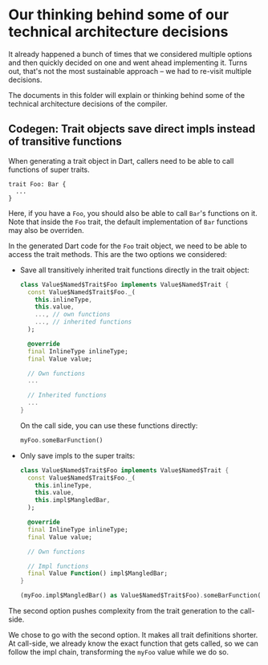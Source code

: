 # Our thinking behind some of our technical architecture decisions

It already happened a bunch of times that we considered multiple options and then quickly decided on one and went ahead implementing it.
Turns out, that's not the most sustainable approach – we had to re-visit multiple decisions.

The documents in this folder will explain or thinking behind some of the technical architecture decisions of the compiler.

## Codegen: Trait objects save direct impls instead of transitive functions

When generating a trait object in Dart, callers need to be able to call functions of super traits.

```candy
trait Foo: Bar {
  ...
}
```

Here, if you have a `Foo`, you should also be able to call `Bar`'s functions on it.
Note that inside the `Foo` trait, the default implementation of `Bar` functions may also be overriden.

In the generated Dart code for the `Foo` trait object, we need to be able to access the trait methods.
This are the two options we considered:

* Save all transitively inherited trait functions directly in the trait object:
  
  ```dart
  class Value$Named$Trait$Foo implements Value$Named$Trait {
    const Value$Named$Trait$Foo._(
      this.inlineType,
      this.value,
      ..., // own functions
      ..., // inherited functions
    );

    @override
    final InlineType inlineType;
    final Value value;

    // Own functions
    ...

    // Inherited functions
    ...
  }
  ```
  
  On the call side, you can use these functions directly:

  ```dart
  myFoo.someBarFunction()
  ```
* Only save impls to the super traits:
  
  ```dart
  class Value$Named$Trait$Foo implements Value$Named$Trait {
    const Value$Named$Trait$Foo._(
      this.inlineType,
      this.value,
      this.impl$MangledBar,
    );

    @override
    final InlineType inlineType;
    final Value value;

    // Own functions

    // Impl functions
    final Value Function() impl$MangledBar;
  }
  ```
  
  ```dart
  (myFoo.impl$MangledBar() as Value$Named$Trait$Foo).someBarFunction()
  ```

The second option pushes complexity from the trait generation to the call-side.

We chose to go with the second option.
It makes all trait definitions shorter.
At call-side, we already know the exact function that gets called, so we can follow the impl chain, transforming the `myFoo` value while we do so.
